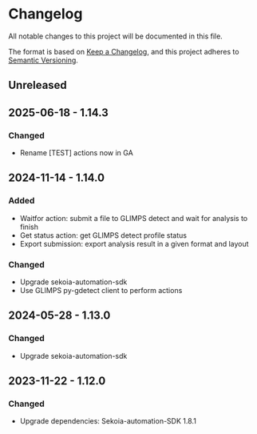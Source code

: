 # Changelog

All notable changes to this project will be documented in this file.

The format is based on [Keep a Changelog](https://keepachangelog.com/en/1.0.0/),
and this project adheres to [Semantic Versioning](https://semver.org/spec/v2.0.0.html).

## Unreleased

## 2025-06-18 - 1.14.3

### Changed

- Rename [TEST] actions now in GA

## 2024-11-14 - 1.14.0

### Added

- Waitfor action: submit a file to GLIMPS detect and wait for analysis to finish
- Get status action: get GLIMPS detect profile status
- Export submission: export analysis result in a given format and layout

### Changed

- Upgrade sekoia-automation-sdk
- Use GLIMPS py-gdetect client to perform actions

## 2024-05-28 - 1.13.0

### Changed

- Upgrade sekoia-automation-sdk

## 2023-11-22 - 1.12.0

### Changed

- Upgrade dependencies: Sekoia-automation-SDK 1.8.1
